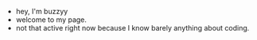 - hey, I'm buzzyy
- welcome to my page.
- not that active right now because I know barely anything about coding.
<!---
BuzzedOut/BuzzedOut is a ✨ special ✨ repository because its `README.md` (this file) appears on your GitHub profile.
You can click the Preview link to take a look at your changes.
--->
